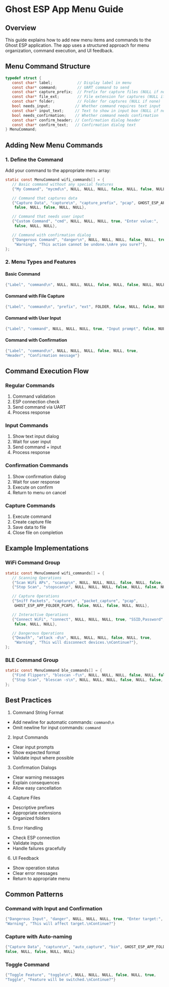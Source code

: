 # Ghost ESP App Menu Guide

## Overview
This guide explains how to add new menu items and commands to the Ghost ESP application. The app uses a structured approach for menu organization, command execution, and UI feedback.

## Menu Command Structure
```c
typedef struct {
   const char* label;           // Display label in menu 
   const char* command;         // UART command to send
   const char* capture_prefix;  // Prefix for capture files (NULL if none)
   const char* file_ext;        // File extension for captures (NULL if none)
   const char* folder;          // Folder for captures (NULL if none)
   bool needs_input;           // Whether command requires text input
   const char* input_text;     // Text to show in input box (NULL if none)
   bool needs_confirmation;    // Whether command needs confirmation
   const char* confirm_header; // Confirmation dialog header
   const char* confirm_text;   // Confirmation dialog text
} MenuCommand;
```

## Adding New Menu Commands

### 1. Define the Command
Add your command to the appropriate menu array:
```c
static const MenuCommand wifi_commands[] = {
   // Basic command without any special features
   {"My Command", "mycmd\n", NULL, NULL, NULL, false, NULL, false, NULL, NULL},

   // Command that captures data
   {"Capture Data", "capture\n", "capture_prefix", "pcap", GHOST_ESP_APP_FOLDER_PCAPS, 
    false, NULL, false, NULL, NULL},

   // Command that needs user input
   {"Custom Command", "cmd", NULL, NULL, NULL, true, "Enter value:", 
    false, NULL, NULL},

   // Command with confirmation dialog
   {"Dangerous Command", "danger\n", NULL, NULL, NULL, false, NULL, true,
    "Warning", "This action cannot be undone.\nAre you sure?"},
};
```

### 2. Menu Types and Features

#### Basic Command
```c
{"Label", "command\n", NULL, NULL, NULL, false, NULL, false, NULL, NULL}
```

#### Command with File Capture
```c
{"Label", "command\n", "prefix", "ext", FOLDER, false, NULL, false, NULL, NULL}
```

#### Command with User Input
```c
{"Label", "command", NULL, NULL, NULL, true, "Input prompt", false, NULL, NULL}
```

#### Command with Confirmation
```c
{"Label", "command\n", NULL, NULL, NULL, false, NULL, true,
"Header", "Confirmation message"}
```

## Command Execution Flow

### Regular Commands
1. Command validation
2. ESP connection check
3. Send command via UART
4. Process response

### Input Commands
1. Show text input dialog
2. Wait for user input
3. Send command + input
4. Process response

### Confirmation Commands
1. Show confirmation dialog
2. Wait for user response
3. Execute on confirm
4. Return to menu on cancel

### Capture Commands
1. Execute command
2. Create capture file
3. Save data to file
4. Close file on completion

## Example Implementations

### WiFi Command Group
```c
static const MenuCommand wifi_commands[] = {
   // Scanning Operations
   {"Scan WiFi APs", "scanap\n", NULL, NULL, NULL, false, NULL, false, NULL, NULL},
   {"Stop Scan", "stopscan\n", NULL, NULL, NULL, false, NULL, false, NULL, NULL},

   // Capture Operations
   {"Sniff Packets", "capture\n", "packet_capture", "pcap", 
    GHOST_ESP_APP_FOLDER_PCAPS, false, NULL, false, NULL, NULL},

   // Interactive Operations
   {"Connect WiFi", "connect", NULL, NULL, NULL, true, "SSID,Password", 
    false, NULL, NULL},

   // Dangerous Operations
   {"Deauth", "attack -d\n", NULL, NULL, NULL, false, NULL, true,
    "Warning", "This will disconnect devices.\nContinue?"},
};
```

### BLE Command Group
```c
static const MenuCommand ble_commands[] = {
   {"Find Flippers", "blescan -f\n", NULL, NULL, NULL, false, NULL, false, NULL, NULL},
   {"Stop Scan", "blescan -s\n", NULL, NULL, NULL, false, NULL, false, NULL, NULL},
};
```

## Best Practices

1. Command String Format
  - Add newline for automatic commands: `command\n`
  - Omit newline for input commands: `command`

2. Input Commands
  - Clear input prompts
  - Show expected format
  - Validate input where possible

3. Confirmation Dialogs
  - Clear warning messages
  - Explain consequences
  - Allow easy cancellation

4. Capture Files
  - Descriptive prefixes
  - Appropriate extensions
  - Organized folders

5. Error Handling
  - Check ESP connection
  - Validate inputs
  - Handle failures gracefully

6. UI Feedback
  - Show operation status
  - Clear error messages
  - Return to appropriate menu

## Common Patterns

### Command with Input and Confirmation
```c
{"Dangerous Input", "danger", NULL, NULL, NULL, true, "Enter target:", true,
"Warning", "This will affect target.\nContinue?"}
```

### Capture with Auto-naming
```c
{"Capture Data", "capture\n", "auto_capture", "bin", GHOST_ESP_APP_FOLDER_PCAPS,
false, NULL, false, NULL, NULL}
```

### Toggle Command
```c
{"Toggle Feature", "toggle\n", NULL, NULL, NULL, false, NULL, true,
"Toggle", "Feature will be switched.\nContinue?"}
```
